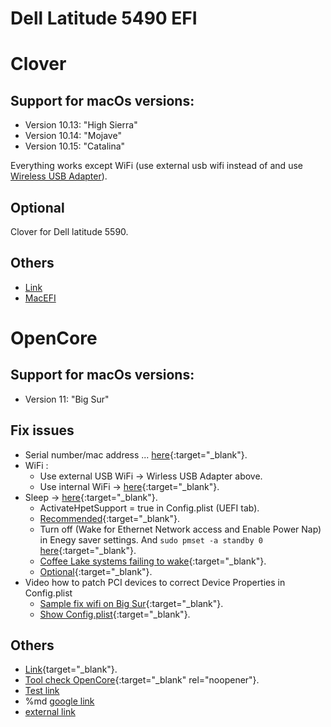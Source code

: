 # Dell Latitude 5490 EFI

# Clover
## Support for macOs versions:
  - Version 10.13: "High Sierra"
  - Version 10.14: "Mojave"
  - Version 10.15: "Catalina"
 
  Everything works except WiFi (use external usb wifi instead of and use [Wireless USB Adapter](https://github.com/chris1111/Wireless-USB-Adapter)).

## Optional
  Clover for Dell latitude 5590.

## Others
- [Link](https://osxlatitude.com/forums/topic/8506-dell-latitude-inspiron-precision-vostro-xps-clover-guide)
- [MacEFI](https://macefi.com/)


# OpenCore

## Support for macOs versions:
 - Version 11: "Big Sur"

## Fix issues
  - Serial number/mac address ... [here](https://dortania.github.io/OpenCore-Post-Install/universal/iservices.html#using-gensmbios){:target="_blank"}.
  - WiFi : 
    - Use external USB WiFi -> Wirless USB Adapter above.
    - Use internal WiFi -> [here](https://openintelwireless.github.io/itlwm/Installation.html#itlwm){:target="_blank"}.
  - Sleep -> [here](https://dortania.github.io/OpenCore-Post-Install/universal/sleep.html#preparations){:target="_blank"}.
      - ActivateHpetSupport = true in Config.plist (UEFI tab).
      - [Recommended](https://dortania.github.io/OpenCore-Post-Install/usb/misc/keyboard.html#method-3-configuring-darkwake){:target="_blank"}.
      - Turn off (Wake for Ethernet Network access and Enable Power Nap) in Enegy saver settings. And ```sudo pmset -a standby 0``` [here](https://hackintosher.com/forums/thread/improving-sleep-on-a-hackintosh-wakeup-freezes-black-screens.486/){:target="_blank"}.
      - [Coffee Lake systems failing to wake](https://dortania.github.io/OpenCore-Install-Guide/troubleshooting/extended/post-issues.html#coffee-lake-systems-failing-to-wake){:target="_blank"}.
      - [Optional](https://dortania.github.io/OpenCore-Post-Install/usb/misc/instant-wake.html){:target="_blank"}.
  - Video how to patch PCI devices to correct Device Properties in Config.plist
      - [Sample fix wifi on Big Sur](https://www.youtube.com/watch?v=bp06YxnKNTk){:target="_blank"}.
      - [Show Config.plist](https://www.youtube.com/watch?v=BAGp_QfFGf4){:target="_blank"}.
  ## Others
  - [Link](https://www.hackintosh-forum.de/forum/thread/53016-dell-latitude-5490/){target="_blank"}.
  - [Tool check OpenCore](https://opencore.slowgeek.com/){:target="_blank" rel="noopener"}.
  - <a href="http://example.com/" target="_blank">Test link</a>
  - %md <a href="https://google.com" target="_blank">google link</a>
  - <a href="https://google.com" target="_blank" rel="noopener">external link</a>